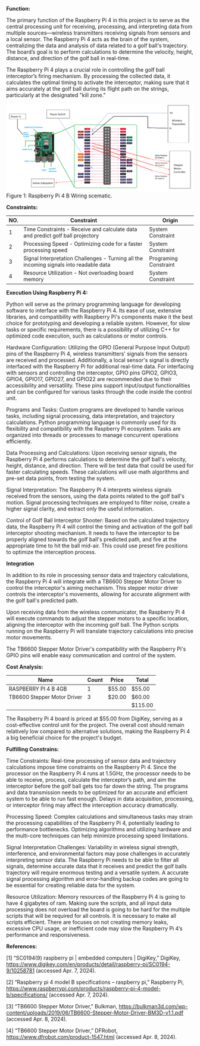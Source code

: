 **Function:**

The primary function of the Raspberry Pi 4 in this project is to serve as the central processing unit for receiving, processing, and interpreting data from multiple sources—wireless transmitters receiving signals from sensors and a local sensor. The Raspberry Pi 4 acts as the brain of the system, centralizing the data and analysis of data related to a golf ball's trajectory. The board’s goal is to perform calculations to determine the velocity, height, distance, and direction of the golf ball in real-time.

The Raspberry Pi 4 plays a crucial role in controlling the golf ball interceptor’s firing mechanism. By processing the collected data, it calculates the optimal timing to activate the interceptor, making sure that it aims accurately at the golf ball during its flight path on the strings, particularly at the designated "kill zone."

![System](../Images/RaspberryPi4OutlineNew.png)
Figure 1: Raspberry Pi 4 B Wiring scematic.

**Constraints:**

| NO. | Constraint                                                          | Origin           |
|-----|---------------------------------------------------------------------|------------------|
| 1 | Time Constraints - Receive and calculate data and predict golf ball projectory| System Constraint |
| 2 | Processing Speed - Optimizing code for a faster processing speed  | System Constraint |
| 3 | Signal Interpretation Challenges - Turning all the incoming signals into readable data | Programing Constraint |
| 4 | Resource Utilization - Not overloading board memory | System Constraint |

**Execution Using Raspberry Pi 4:**

Python will serve as the primary programming language for developing software to interface with the Raspberry Pi 4. Its ease of use, extensive libraries, and compatibility with Raspberry Pi's components make it the best choice for prototyping and developing a reliable system. However, for slow tasks or specific requirements, there is a possibility of utilizing C++ for optimized code execution, such as calculations or motor controls.

Hardware Configuration: Utilizing the GPIO (General Purpose Input Output) pins of the Raspberry Pi 4, wireless transmitters' signals from the sensors are received and processed. Additionally, a local sensor's signal is directly interfaced with the Raspberry Pi for additional real-time data. For interfacing with sensors and controlling the interceptor, GPIO pins GPIO2, GPIO3, GPIO4, GPIO17, GPIO27, and GPIO22 are recommended due to their accessibility and versatility. These pins support input/output functionalities and can be configured for various tasks through the code inside the control unit.

Programs and Tasks: Custom programs are developed to handle various tasks, including signal processing, data interpretation, and trajectory calculations. Python programming language is commonly used for its flexibility and compatibility with the Raspberry Pi ecosystem. Tasks are organized into threads or processes to manage concurrent operations efficiently.

Data Processing and Calculations: Upon receiving sensor signals, the Raspberry Pi 4 performs calculations to determine the golf ball's velocity, height, distance, and direction. There will be test data that could be used for faster calculating speeds. These calculations will use math algorithms and pre-set data points, from testing the system.

Signal Interpretation: The Raspberry Pi 4 interprets wireless signals received from the sensors, using the data points related to the golf ball's motion. Signal processing techniques are employed to filter noise, create a higher signal clarity, and extract only the useful information.

Control of Golf Ball Interceptor Shooter: Based on the calculated trajectory data, the Raspberry Pi 4 will control the timing and activation of the golf ball interceptor shooting mechanism. It needs to have the interceptor to be properly aligned towards the golf ball's predicted path, and fire at the appropriate time to hit the ball mid-air. This could use preset fire positions to optimize the interception process.

**Integration**

In addition to its role in processing sensor data and trajectory calculations, the Raspberry Pi 4 will integrate with a TB6600 Stepper Motor Driver to control the interceptor's aiming mechanism. This stepper motor driver controls the interceptor's movements, allowing for accurate alignment with the golf ball's predicted path.

Upon receiving data from the wireless communicator, the Raspberry Pi 4 will execute commands to adjust the stepper motors to a specific location, aligning the interceptor with the incoming golf ball. The Python scripts running on the Raspberry Pi will translate trajectory calculations into precise motor movements.

The TB6600 Stepper Motor Driver's compatibility with the Raspberry Pi's GPIO pins will enable easy communication and control of the system.

**Cost Analysis:**

| Name	| Count |	Price	|	Total |
|-------|-------|-------|-------|
| RASPBERRY PI 4 B 4GB |	1 |	$55.00	|	$55.00 |
| TB6600 Stepper Motor Driver | 3 | $20.00 | $60.00 |
| | | | $115.00 |

The Raspberry Pi 4 board is priced at $55.00 from DigiKey, serving as a cost-effective control unit for the project. The overall cost should remain relatively low compared to alternative solutions, making the Raspberry Pi 4 a big beneficial choice for the project's budget.

**Fulfilling Constrains:**

Time Constraints: Real-time processing of sensor data and trajectory calculations impose time constraints on the Raspberry Pi 4. Since the processor on the Raspberry Pi 4 runs at 1.5GHz, the processor needs to be able to receive, process, calculate the interceptor’s path, and aim the interceptor before the golf ball gets too far down the string. The programs and data transmission needs to be optimized for an accurate and efficient system to be able to run fast enough. Delays in data acquisition, processing, or interceptor firing may affect the interception accuracy dramatically.

Processing Speed: Complex calculations and simultaneous tasks may strain the processing capabilities of the Raspberry Pi 4, potentially leading to performance bottlenecks. Optimizing algorithms and utilizing hardware and the multi-core techniques can help minimize processing speed limitations.

Signal Interpretation Challenges: Variability in wireless signal strength, interference, and environmental factors may pose challenges in accurately interpreting sensor data. The Raspberry Pi needs to be able to filter all signals, determine accurate data that it receives and predict the golf balls trajectory will require enormous testing and a versatile system. A accurate signal processing algorithm and error-handling backup codes are going to be essential for creating reliable data for the system.

Resource Utilization: Memory resources of the Raspberry Pi 4 is going to have 4 gigabytes of ram. Making sure the scripts, and all input data processing does not overload the board is going to be hard for the multiple scripts that will be required for all controls. It is necessary to make all scripts efficient. There are focuses on not creating memory leaks, excessive CPU usage, or inefficient code may slow the Raspberry Pi 4’s performance and responsiveness.




**References:**

[1] “SC0194(9) raspberry pi | embedded computers | DigiKey,” DigiKey, https://www.digikey.com/en/products/detail/raspberry-pi/SC0194-9/10258781 (accessed Apr. 7, 2024). 

[2] “Raspberry pi 4 model B specifications – raspberry pi,” Raspberry Pi, https://www.raspberrypi.com/products/raspberry-pi-4-model-b/specifications/ (accessed Apr. 7, 2024). 

[3] “TB6600 Stepper Motor Driver,” Bulkman, https://bulkman3d.com/wp-content/uploads/2019/06/TB6600-Stepper-Motor-Driver-BM3D-v1.1.pdf (accessed Apr. 8, 2024). 

[4] “TB6600 Stepper Motor Driver,” DFRobot, https://www.dfrobot.com/product-1547.html (accessed Apr. 8, 2024). 


